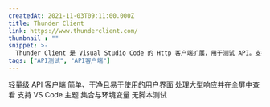 ```yaml
---
createdAt: 2021-11-03T09:11:00.000Z
title: Thunder Client
link: https://www.thunderclient.com/
thumbnail : ""
snippet: >-
  Thunder Client 是 Visual Studio Code 的 Http 客户端扩展，用于测试 API。支持 Graphql 查询。是 Postman 的轻量级 Rest 客户端替代品。
tags: ["API测试", "API客户端"]
---
```

轻量级 API 客户端
简单、干净且易于使用的用户界面
处理大型响应并在全屏中查看
支持 VS Code 主题
集合与环境变量
无脚本测试